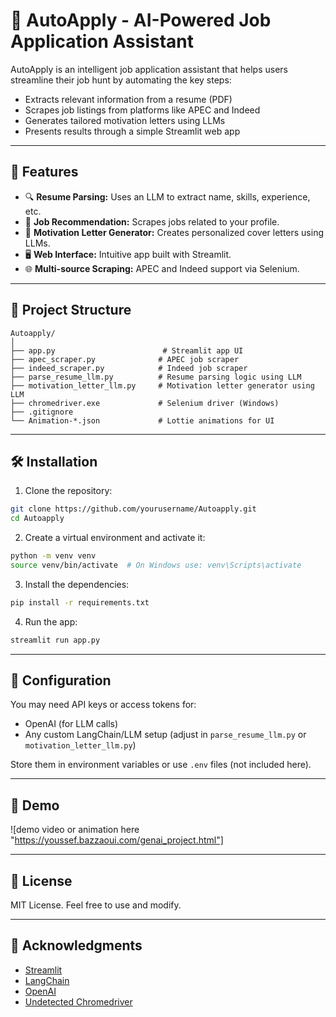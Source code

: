 # 🧠 AutoApply - AI-Powered Job Application Assistant

AutoApply is an intelligent job application assistant that helps users streamline their job hunt by automating the key steps:
- Extracts relevant information from a resume (PDF)
- Scrapes job listings from platforms like APEC and Indeed
- Generates tailored motivation letters using LLMs
- Presents results through a simple Streamlit web app

---

## 🚀 Features

- 🔍 **Resume Parsing:** Uses an LLM to extract name, skills, experience, etc.
- 🧠 **Job Recommendation:** Scrapes jobs related to your profile.
- 📝 **Motivation Letter Generator:** Creates personalized cover letters using LLMs.
- 🖥️ **Web Interface:** Intuitive app built with Streamlit.
- 🌐 **Multi-source Scraping:** APEC and Indeed support via Selenium.

---

## 📂 Project Structure

```
Autoapply/
│
├── app.py                        # Streamlit app UI
├── apec_scraper.py              # APEC job scraper
├── indeed_scraper.py            # Indeed job scraper
├── parse_resume_llm.py          # Resume parsing logic using LLM
├── motivation_letter_llm.py     # Motivation letter generator using LLM
├── chromedriver.exe             # Selenium driver (Windows)
├── .gitignore
└── Animation-*.json             # Lottie animations for UI
```

---

## 🛠️ Installation

1. Clone the repository:

```bash
git clone https://github.com/yourusername/Autoapply.git
cd Autoapply
```

2. Create a virtual environment and activate it:

```bash
python -m venv venv
source venv/bin/activate  # On Windows use: venv\Scripts\activate
```

3. Install the dependencies:

```bash
pip install -r requirements.txt
```

4. Run the app:

```bash
streamlit run app.py
```

---

## 🔐 Configuration

You may need API keys or access tokens for:
- OpenAI (for LLM calls)
- Any custom LangChain/LLM setup (adjust in `parse_resume_llm.py` or `motivation_letter_llm.py`)

Store them in environment variables or use `.env` files (not included here).

---

## 📸 Demo

![demo video or animation here "https://youssef.bazzaoui.com/genai_project.html"]

---

## 📄 License

MIT License. Feel free to use and modify.

---

## 🙌 Acknowledgments

- [Streamlit](https://streamlit.io/)
- [LangChain](https://www.langchain.com/)
- [OpenAI](https://openai.com/)
- [Undetected Chromedriver](https://github.com/ultrafunkamsterdam/undetected-chromedriver)
